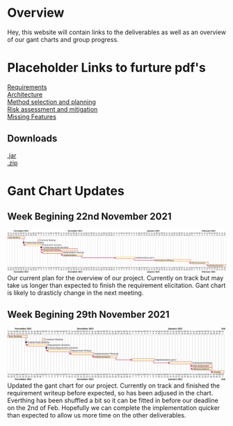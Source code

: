 # Overview
Hey, this website will contain links to the deliverables as well as an overview of our gant charts and group progress.

# Placeholder Links to furture pdf's
[Requirements]()  
[Architecture]()  
[Method selection and planning]()  
[Risk assessment and mitigation]()  
[Missing Features]()  

## Downloads
[.jar]()  
[.zip]()  



# Gant Chart Updates
## Week Begining 22nd November 2021
<img src="https://raw.githubusercontent.com/ENG1-GROUP18/ENG1-GROUP18.io/main/assets/26-11-2021_Gant Chart.svg">
Our current plan for the overview of our project. Currently on track but may take us longer than expected to finish the requirement elicitation. Gant chart is likely to drasticly change in the next meeting.  

## Week Begining 29th November 2021
<img src="https://raw.githubusercontent.com/ENG1-GROUP18/ENG1-GROUP18.io/main/assets/3-12-2021_GantChart.svg">
Updated the gant chart for our project. Currently on track and finished the requirement writeup before expected, so has been adjused in the chart. Everthing has been shuffled a bit so it can be fitted in before our deadline on the 2nd of Feb. Hopefully we can complete the implementation quicker than expected to allow us more time on the other deliverables.
